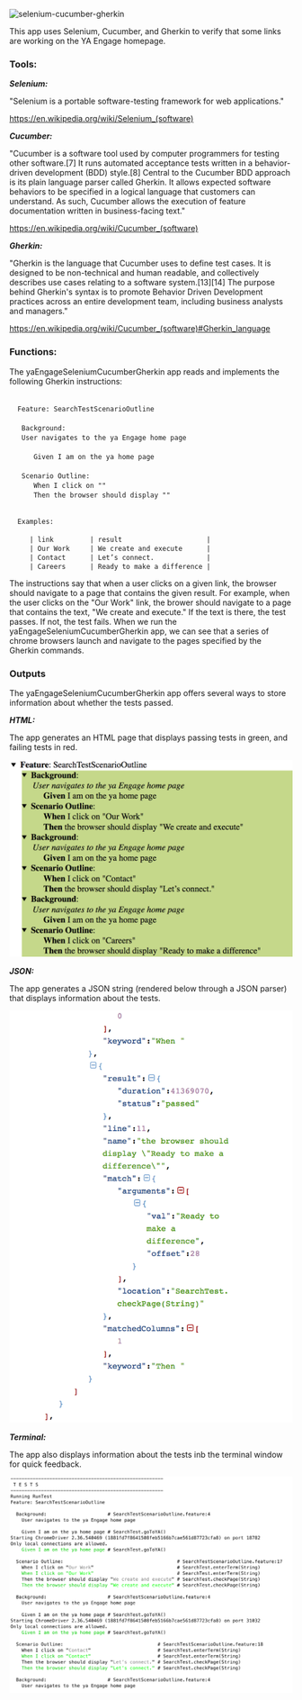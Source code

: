 ![selenium-cucumber-gherkin](https://www.agiletrailblazers.com/hs-fs/hubfs/blog-files/selenium-cucumber-gherkin-gears.png?width=300&name=selenium-cucumber-gherkin-gears.png)



This app uses Selenium, Cucumber, and Gherkin to verify that some links are working on the YA Engage homepage.


###  Tools:

_**Selenium:**_

"Selenium is a portable software-testing framework for web applications."

https://en.wikipedia.org/wiki/Selenium_(software)

_**Cucumber:**_

"Cucumber is a software tool used by computer programmers for testing other software.[7] It runs automated acceptance tests written in a behavior-driven development (BDD) style.[8] Central to the Cucumber BDD approach is its plain language parser called Gherkin. It allows expected software behaviors to be specified in a logical language that customers can understand. As such, Cucumber allows the execution of feature documentation written in business-facing text."

https://en.wikipedia.org/wiki/Cucumber_(software)

_**Gherkin:**_

"Gherkin is the language that Cucumber uses to define test cases. It is designed to be non-technical and human readable, and collectively describes use cases relating to a software system.[13][14] The purpose behind Gherkin's syntax is to promote Behavior Driven Development practices across an entire development team, including business analysts and managers."

https://en.wikipedia.org/wiki/Cucumber_(software)#Gherkin_language

### Functions:

The yaEngageSeleniumCucumberGherkin app reads and implements the following Gherkin instructions:

<code>
  Feature: SearchTestScenarioOutline 
  </code> 
<code>
   Background: 
   User navigates to the ya Engage home page 
 </code>
 <code>
      Given I am on the ya home page 
</code>
<code>
   Scenario Outline: 
      When I click on "<link>"
      Then the browser should display "<result>"
  </code> 
 
      Examples: 
         
         | link         | result                     |
         | Our Work     | We create and execute      |
         | Contact      | Let’s connect.             |
         | Careers      | Ready to make a difference |
         
          
The instructions say that when a user clicks on a given link, the browser should navigate to a page that contains the given result. For example, when the user clicks on the "Our Work" link, the brower should navigate to a page that contains the text, "We create and execute." If the text is there, the test passes. If not, the test fails. When we run the yaEngageSeleniumCucumberGherkin app, we can see that a series of chrome browsers launch and navigate to the pages specified by the Gherkin commands.

### Outputs

The yaEngageSeleniumCucumberGherkin app offers several ways to store information about whether the tests passed. 

_**HTML:**_

The app generates an HTML page that displays passing tests in green, and failing tests in red.

<div align="center">

![screenshot](https://github.com/jackpowers/yaEngageCucumberTest/blob/master/Screen%20Shot%202018-03-11%20at%203.57.07%20PM.png)

</div>

_**JSON:**_

The app generates a JSON string (rendered below through a JSON parser) that displays information about the tests.

<div align="center">

![screenshot](https://github.com/jackpowers/yaEngageCucumberTest/blob/master/Screen%20Shot%202018-03-11%20at%204.09.41%20PM.png)

</div>



_**Terminal:**_

The app also displays information about the tests inb the terminal window for quick feedback.

<div align="center">

![screenshot](https://github.com/jackpowers/yaEngageCucumberTest/blob/master/Screen%20Shot%202018-03-11%20at%204.04.38%20PM.png)

</div>




